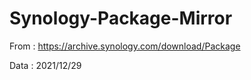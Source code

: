# Synology-Package-Mirror



From : https://archive.synology.com/download/Package

Data : 2021/12/29
